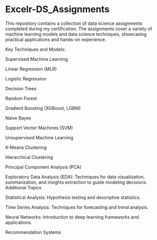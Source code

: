 # Excelr-DS_Assignments


This repository contains a collection of data science assignments completed during my certification. The assignments cover a variety of machine learning models and data science techniques, showcasing practical applications and hands-on experience.

Key Techniques and Models:

Supervised Machine Learning

Linear Regression (MLR)

Logistic Regression

Decision Trees

Random Forest

Gradient Boosting (XGBoost, LGBM)

Naive Bayes

Support Vector Machines (SVM)

Unsupervised Machine Learning

K-Means Clustering

Hierarchical Clustering

Principal Component Analysis (PCA)

Exploratory Data Analysis (EDA): Techniques for data visualization, summarization, and insights extraction to guide modeling decisions. Additional Topics

Statistical Analysis: Hypothesis testing and descriptive statistics.

Time Series Analysis: Techniques for forecasting and trend analysis.

Neural Networks: Introduction to deep learning frameworks and applications.

Recommendation Systems
